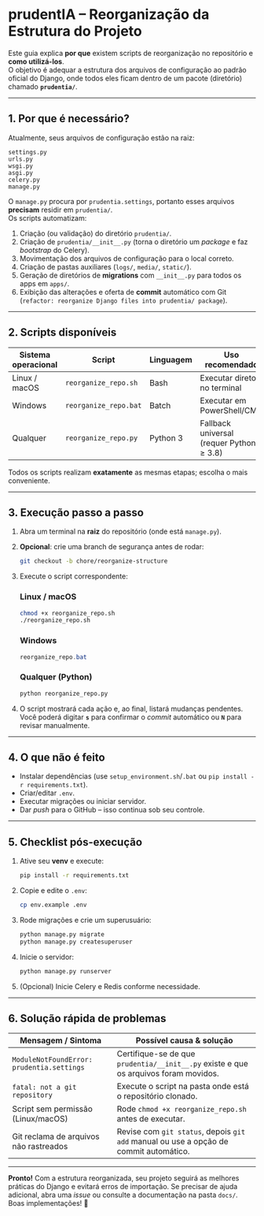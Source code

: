 # prudentIA – Reorganização da Estrutura do Projeto

Este guia explica **por que** existem scripts de reorganização no repositório e **como utilizá-los**.  
O objetivo é adequar a estrutura dos arquivos de configuração ao padrão oficial do Django, onde todos eles ficam dentro de um pacote (diretório) chamado **`prudentia/`**.

---

## 1. Por que é necessário?

Atualmente, seus arquivos de configuração estão na raiz:

```
settings.py
urls.py
wsgi.py
asgi.py
celery.py
manage.py
```

O `manage.py` procura por `prudentia.settings`, portanto esses arquivos **precisam** residir em `prudentia/`.  
Os scripts automatizam:

1. Criação (ou validação) do diretório `prudentia/`.
2. Criação de `prudentia/__init__.py` (torna o diretório um *package* e faz *bootstrap* do Celery).
3. Movimentação dos arquivos de configuração para o local correto.
4. Criação de pastas auxiliares (`logs/`, `media/`, `static/`).
5. Geração de diretórios de **migrations** com `__init__.py` para todos os apps em `apps/`.
6. Exibição das alterações e oferta de **commit** automático com Git (`refactor: reorganize Django files into prudentia/ package`).

---

## 2. Scripts disponíveis

| Sistema operacional | Script | Linguagem | Uso recomendado |
|---------------------|--------|-----------|-----------------|
| Linux / macOS       | `reorganize_repo.sh` | Bash      | Executar direto no terminal |
| Windows             | `reorganize_repo.bat`| Batch     | Executar em PowerShell/CMD |
| Qualquer            | `reorganize_repo.py` | Python 3 | Fallback universal (requer Python ≥ 3.8) |

Todos os scripts realizam **exatamente** as mesmas etapas; escolha o mais conveniente.

---

## 3. Execução passo a passo

1. Abra um terminal na **raiz** do repositório (onde está `manage.py`).
2. **Opcional**: crie uma branch de segurança antes de rodar:

   ```bash
   git checkout -b chore/reorganize-structure
   ```

3. Execute o script correspondente:

   ### Linux / macOS

   ```bash
   chmod +x reorganize_repo.sh
   ./reorganize_repo.sh
   ```

   ### Windows

   ```powershell
   reorganize_repo.bat
   ```

   ### Qualquer (Python)

   ```bash
   python reorganize_repo.py
   ```

4. O script mostrará cada ação e, ao final, listará mudanças pendentes.  
   Você poderá digitar **`s`** para confirmar o *commit* automático ou **`N`** para revisar manualmente.

---

## 4. O que **não** é feito

* Instalar dependências (use `setup_environment.sh`/`.bat` ou `pip install -r requirements.txt`).
* Criar/editar `.env`.
* Executar migrações ou iniciar servidor.
* Dar *push* para o GitHub – isso continua sob seu controle.

---

## 5. Checklist pós-execução

1. Ative seu **venv** e execute:

   ```bash
   pip install -r requirements.txt
   ```

2. Copie e edite o `.env`:

   ```bash
   cp env.example .env
   ```

3. Rode migrações e crie um superusuário:

   ```bash
   python manage.py migrate
   python manage.py createsuperuser
   ```

4. Inicie o servidor:

   ```bash
   python manage.py runserver
   ```

5. (Opcional) Inicie Celery e Redis conforme necessidade.

---

## 6. Solução rápida de problemas

| Mensagem / Sintoma | Possível causa & solução |
|--------------------|--------------------------|
| `ModuleNotFoundError: prudentia.settings` | Certifique-se de que `prudentia/__init__.py` existe e que os arquivos foram movidos. |
| `fatal: not a git repository`             | Execute o script na pasta onde está o repositório clonad​o. |
| Script sem permissão (Linux/macOS)        | Rode `chmod +x reorganize_repo.sh` antes de executar. |
| Git reclama de arquivos não rastreados    | Revise com `git status`, depois `git add` manual ou use a opção de commit automático. |

---

**Pronto!** Com a estrutura reorganizada, seu projeto seguirá as melhores práticas do Django e evitará erros de importação. Se precisar de ajuda adicional, abra uma *issue* ou consulte a documentação na pasta `docs/`.  
Boas implementações! 🚀
